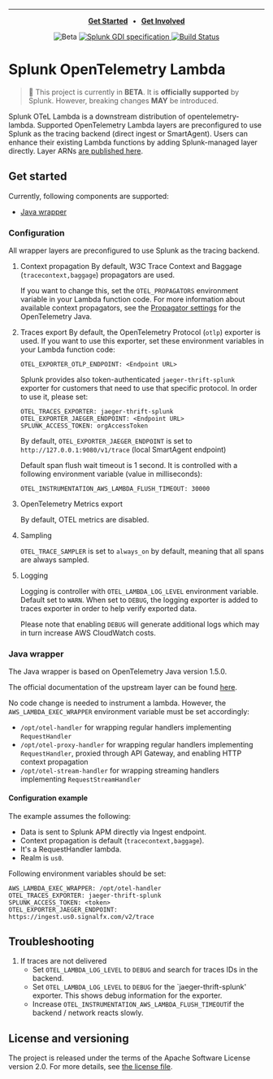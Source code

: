 ---

<p align="center">
  <strong>
    <a href="#get-started">Get Started</a>
    &nbsp;&nbsp;&bull;&nbsp;&nbsp;
    <a href="CONTRIBUTING.md">Get Involved</a>
  </strong>
</p>

<p align="center">
  <img alt="Beta" src="https://img.shields.io/badge/status-beta-informational?style=for-the-badge">
  <a href="https://github.com/signalfx/gdi-specification/releases/tag/v1.0.0">
    <img alt="Splunk GDI specification" src="https://img.shields.io/badge/GDI-1.0.0-blueviolet?style=for-the-badge">
  </a>
  <a href="https://github.com/signalfx/splunk-otel-lambda/actions?query=workflow%3A%22CI+build%22">
    <img alt="Build Status" src="https://img.shields.io/github/workflow/status/signalfx/splunk-otel-lambda/CI%20build?style=for-the-badge">
  </a>
</p>

# Splunk OpenTelemetry Lambda

> :construction: This project is currently in **BETA**. It is **officially supported** by Splunk. However, breaking changes **MAY** be introduced.

Splunk OTeL Lambda is a downstream distribution of opentelemetry-lambda. Supported OpenTelemetry Lambda layers are preconfigured to use Splunk as the tracing backend (direct ingest or SmartAgent). Users can enhance their existing Lambda functions by adding Splunk-managed layer directly. Layer ARNs [are published here](https://github.com/signalfx/lambda-layer-versions/).

## Get started 

Currently, following components are supported:
- [Java wrapper](#java-wrapper) 

### Configuration

All wrapper layers are preconfigured to use Splunk as the tracing backend.

1. Context propagation
    By default, W3C Trace Context and Baggage (`tracecontext,baggage`) propagators are used. 
    
    If you want to change this, set the `OTEL_PROPAGATORS` environment variable in your Lambda function code. For more information about available context propagators, see the [Propagator settings](https://github.com/open-telemetry/opentelemetry-java/tree/v1.1.0/sdk-extensions/autoconfigure#customizing-the-opentelemetry-sdk) for the OpenTelemetry Java.

2. Traces export
    By default, the OpenTelemetry Protocol (`otlp`) exporter is used.
    If you want to use this exporter, set these environment variables in your Lambda function code:
    ```
    OTEL_EXPORTER_OTLP_ENDPOINT: <Endpoint URL>
    ```
    Splunk provides also token-authenticated `jaeger-thrift-splunk` exporter for customers that need to use that specific protocol. In order to use it, please set:
    ```
    OTEL_TRACES_EXPORTER: jaeger-thrift-splunk
    OTEL_EXPORTER_JAEGER_ENDPOINT: <Endpoint URL>
    SPLUNK_ACCESS_TOKEN: orgAccessToken
    ``` 
    By default, `OTEL_EXPORTER_JAEGER_ENDPOINT` is set to `http://127.0.0.1:9080/v1/trace` (local SmartAgent endpoint)
   
    Default span flush wait timeout is 1 second. It is controlled with a following environment variable (value in milliseconds):
    ```
    OTEL_INSTRUMENTATION_AWS_LAMBDA_FLUSH_TIMEOUT: 30000
    ```
3. OpenTelemetry Metrics export

    By default, OTEL metrics are disabled.    
    
4. Sampling

    `OTEL_TRACE_SAMPLER` is set to `always_on` by default, meaning that all spans are always sampled.

5. Logging
    
    Logging is controller with `OTEL_LAMBDA_LOG_LEVEL` environment variable. Default set to `WARN`. When set to `DEBUG`, the logging exporter is added to traces exporter in order to help verify exported data.
    
    Please note that enabling `DEBUG` will generate additional logs which may in turn increase AWS CloudWatch costs. 

### Java wrapper

The Java wrapper is based on OpenTelemetry Java version 1.5.0. 

The official documentation of the upstream layer can be found [here](https://github.com/open-telemetry/opentelemetry-lambda/blob/main/java/README.md).

No code change is needed to instrument a lambda. However, the `AWS_LAMBDA_EXEC_WRAPPER` environment variable must be set accordingly: 
- `/opt/otel-handler` for wrapping regular handlers implementing `RequestHandler`
- `/opt/otel-proxy-handler` for wrapping regular handlers implementing `RequestHandler`, proxied through API Gateway, and enabling HTTP context propagation
- `/opt/otel-stream-handler` for wrapping streaming handlers implementing `RequestStreamHandler`

#### Configuration example

The example assumes the following:

- Data is sent to Splunk APM directly via Ingest endpoint.
- Context propagation is default (`tracecontext,baggage`).
- It's a RequestHandler lambda.
- Realm is `us0`.

Following environment variables should be set:
```
AWS_LAMBDA_EXEC_WRAPPER: /opt/otel-handler
OTEL_TRACES_EXPORTER: jaeger-thrift-splunk
SPLUNK_ACCESS_TOKEN: <token>
OTEL_EXPORTER_JAEGER_ENDPOINT: https://ingest.us0.signalfx.com/v2/trace
```

## Troubleshooting

1. If traces are not delivered 
    - Set `OTEL_LAMBDA_LOG_LEVEL` to `DEBUG` and search for traces IDs in the backend.
    - Set `OTEL_LAMBDA_LOG_LEVEL` to `DEBUG` for the `jaeger-thrift-splunk' exporter. This shows debug information for the exporter.
    - Increase `OTEL_INSTRUMENTATION_AWS_LAMBDA_FLUSH_TIMEOUT`if the backend / network reacts slowly.

## License and versioning

The project is released under the terms of the Apache Software License version 2.0. For more details, see [the license file](./LICENSE).